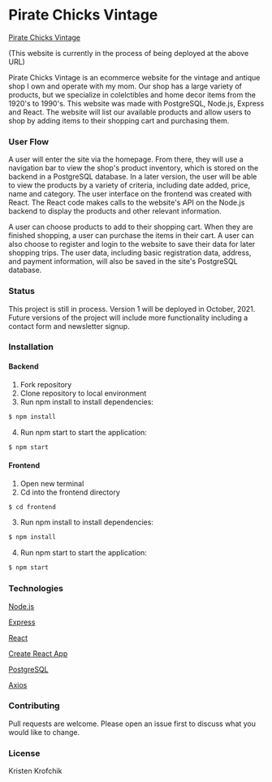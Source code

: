 # Pirate Chicks Vintage

[Pirate Chicks Vintage](https://pirate-chicks-vintage.netlify.app/)

(This website is currently in the process of being deployed at the above URL)

Pirate Chicks Vintage is an ecommerce website for the vintage and antique shop I own and operate with my mom. Our shop has a large variety of products, but we specialize in colelctibles and home decor items from the 1920's to 1990's. This website was made with PostgreSQL, Node.js, Express and React. The website will list our available products and allow users to shop by adding items to their shopping cart and purchasing them. 

### User Flow

A user will enter the site via the homepage. From there, they will use a navigation bar to view the shop's product inventory, which is stored on the backend in a PostgreSQL database. In a later version, the user will be able to view the products by a variety of criteria, including date added, price, name and category. The user interface on the frontend was created with React. The React code makes calls to the website's API on the Node.js backend to display the products and other relevant information.

A user can choose products to add to their shopping cart. When they are finished shopping, a user can purchase the items in their cart. A user can also choose to register and login to the website to save their data for later shopping trips. The user data, including basic registration data, address, and payment information, will also be saved in the site's PostgreSQL database.

### Status
This project is still in process. Version 1 will be deployed in October, 2021. Future versions of the project will include more functionality including a contact form and newsletter signup.

### Installation

#### Backend

1. Fork repository
2. Clone repository to local environment
3. Run npm install to install dependencies:

```bash
$ npm install
```
4. Run npm start to start the application:

```bash
$ npm start
```
#### Frontend

1. Open new terminal
2. Cd into the frontend directory

```bash
$ cd frontend
```
3. Run npm install to install dependencies:

```bash
$ npm install
```
4. Run npm start to start the application:

```bash
$ npm start
```

### Technologies
[Node.js](https://nodejs.org/en/docs/)

[Express](https://expressjs.com/)

[React](https://reactjs.org/docs/getting-started.html)

[Create React App](https://create-react-app.dev/docs/getting-started/)

[PostgreSQL](https://www.postgresql.org/docs/)

[Axios](https://axios-http.com/docs/intro)


### Contributing
Pull requests are welcome. Please open an issue first to discuss what you would like to change.

### License
Kristen Krofchik
